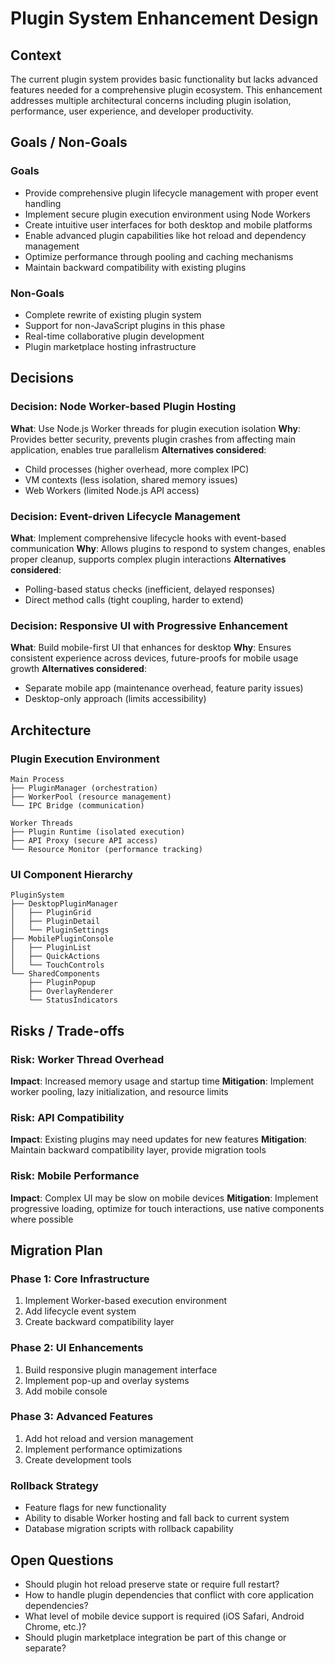 # Plugin System Enhancement Design

## Context

The current plugin system provides basic functionality but lacks advanced features needed for a comprehensive plugin ecosystem. This enhancement addresses multiple architectural concerns including plugin isolation, performance, user experience, and developer productivity.

## Goals / Non-Goals

### Goals
- Provide comprehensive plugin lifecycle management with proper event handling
- Implement secure plugin execution environment using Node Workers
- Create intuitive user interfaces for both desktop and mobile platforms
- Enable advanced plugin capabilities like hot reload and dependency management
- Optimize performance through pooling and caching mechanisms
- Maintain backward compatibility with existing plugins

### Non-Goals
- Complete rewrite of existing plugin system
- Support for non-JavaScript plugins in this phase
- Real-time collaborative plugin development
- Plugin marketplace hosting infrastructure

## Decisions

### Decision: Node Worker-based Plugin Hosting
**What**: Use Node.js Worker threads for plugin execution isolation
**Why**: Provides better security, prevents plugin crashes from affecting main application, enables true parallelism
**Alternatives considered**: 
- Child processes (higher overhead, more complex IPC)
- VM contexts (less isolation, shared memory issues)
- Web Workers (limited Node.js API access)

### Decision: Event-driven Lifecycle Management
**What**: Implement comprehensive lifecycle hooks with event-based communication
**Why**: Allows plugins to respond to system changes, enables proper cleanup, supports complex plugin interactions
**Alternatives considered**:
- Polling-based status checks (inefficient, delayed responses)
- Direct method calls (tight coupling, harder to extend)

### Decision: Responsive UI with Progressive Enhancement
**What**: Build mobile-first UI that enhances for desktop
**Why**: Ensures consistent experience across devices, future-proofs for mobile usage growth
**Alternatives considered**:
- Separate mobile app (maintenance overhead, feature parity issues)
- Desktop-only approach (limits accessibility)

## Architecture

### Plugin Execution Environment
```
Main Process
├── PluginManager (orchestration)
├── WorkerPool (resource management)
└── IPC Bridge (communication)

Worker Threads
├── Plugin Runtime (isolated execution)
├── API Proxy (secure API access)
└── Resource Monitor (performance tracking)
```

### UI Component Hierarchy
```
PluginSystem
├── DesktopPluginManager
│   ├── PluginGrid
│   ├── PluginDetail
│   └── PluginSettings
├── MobilePluginConsole
│   ├── PluginList
│   ├── QuickActions
│   └── TouchControls
└── SharedComponents
    ├── PluginPopup
    ├── OverlayRenderer
    └── StatusIndicators
```

## Risks / Trade-offs

### Risk: Worker Thread Overhead
**Impact**: Increased memory usage and startup time
**Mitigation**: Implement worker pooling, lazy initialization, and resource limits

### Risk: API Compatibility
**Impact**: Existing plugins may need updates for new features
**Mitigation**: Maintain backward compatibility layer, provide migration tools

### Risk: Mobile Performance
**Impact**: Complex UI may be slow on mobile devices
**Mitigation**: Implement progressive loading, optimize for touch interactions, use native components where possible

## Migration Plan

### Phase 1: Core Infrastructure
1. Implement Worker-based execution environment
2. Add lifecycle event system
3. Create backward compatibility layer

### Phase 2: UI Enhancements
1. Build responsive plugin management interface
2. Implement pop-up and overlay systems
3. Add mobile console

### Phase 3: Advanced Features
1. Add hot reload and version management
2. Implement performance optimizations
3. Create development tools

### Rollback Strategy
- Feature flags for new functionality
- Ability to disable Worker hosting and fall back to current system
- Database migration scripts with rollback capability

## Open Questions

- Should plugin hot reload preserve state or require full restart?
- How to handle plugin dependencies that conflict with core application dependencies?
- What level of mobile device support is required (iOS Safari, Android Chrome, etc.)?
- Should plugin marketplace integration be part of this change or separate?